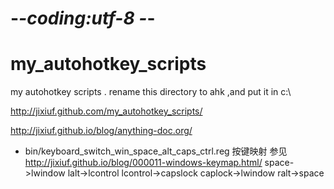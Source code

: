 # -*-coding:utf-8 -*-
# my_autohotkey_scripts
my autohotkey scripts .
rename this directory to ahk ,and put it in c:\

http://jixiuf.github.com/my_autohotkey_scripts/


http://jixiuf.github.io/blog/anything-doc.org/

* bin/keyboard_switch_win_space_alt_caps_ctrl.reg 按键映射
 参见 http://jixiuf.github.io/blog/000011-windows-keymap.html/
space->lwindow
lalt->lcontrol
lcontrol->capslock
caplock->lwindow
ralt->space